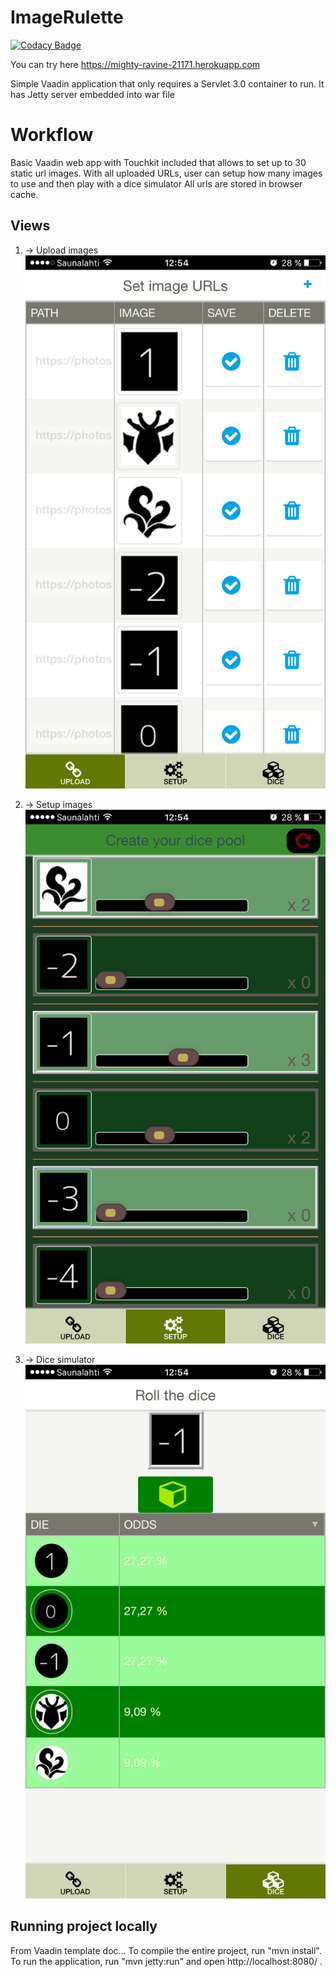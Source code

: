ImageRulette
==============

[![Codacy Badge](https://api.codacy.com/project/badge/Grade/c5bdf00d73754cba8c5b071621bce964)](https://www.codacy.com/app/nineunderground/imagerulette?utm_source=github.com&utm_medium=referral&utm_content=nineunderground/imagerulette&utm_campaign=badger)

You can try here https://mighty-ravine-21171.herokuapp.com

Simple Vaadin application that only requires a Servlet 3.0 container to run. It has Jetty server embedded into war file

Workflow
========

Basic Vaadin web app with Touchkit included that allows to set up to 30 static url images.
With all uploaded URLs, user can setup how many images to use and then play with a dice simulator
All urls are stored in browser cache.

Views
-------------------------

1. -> Upload images
![Upload logo](docs/screenshots/uploadImages.png "Upload")

2. -> Setup images
![Setup logo](docs/screenshots/setupImages.png "Setup")

3. -> Dice simulator
![Simulator logo](docs/screenshots/diceSimulator.png "Simulator")


Running project locally
-------------------------

From Vaadin template doc...
To compile the entire project, run "mvn install".
To run the application, run "mvn jetty:run" and open http://localhost:8080/ .
